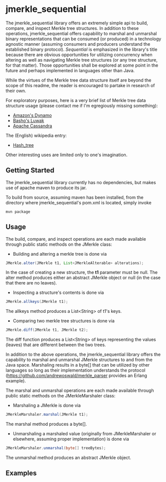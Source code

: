jmerkle_sequential
====================

The jmerkle_sequential library offers an extremely simple api to build, compare, and inspect Merkle tree structures.  In addition to these operations,
jmerkle_sequential offers capability to marshal and unmarshal binary representations that can be consumed (or produced) in a technology agnostic
manner (assuming consumers and producers understand the established binary protocol).  <i>Sequential</i> is emphasized in the library's title because 
there are obvious opportunities for utilizing concurrency when altering as well as navigating Merkle tree structures (or any tree structure, for that 
matter).  Those opportunities shall be explored at some point in the future and perhaps implemented in languages other than Java.

While the virtues of the Merkle tree data structure itself are beyond the scope of this readme, the reader is encouraged to partake in research of their own.

For exploratory purposes, here is a very brief list of Merkle tree data structure usage (please contact me if I'm egregiously missing something):
<ul>
<li/> <a href="http://www.allthingsdistributed.com/2007/10/amazons_dynamo.html" target="_blank">Amazon's Dynamo</a>
<li/> <a href="https://github.com/basho/luwak" target="_blank">Basho's Luwak</a>
<li/> <a href="http://wiki.apache.org/cassandra/AntiEntropy" target="_blank">Apache Cassandra</a>
</ul>

The (English) wikipedia entry:
<ul><li/> <a href="http://en.wikipedia.org/wiki/Hash_tree">Hash_tree</a></ul>

Other interesting uses are limited only to one's imagination.

Getting Started
---------------

The jmerkle_sequential library currently has no dependencies, but makes use of apache maven to produce its jar.

To build from source, assuming maven has been installed, from the directory where jmerkle_sequential's pom.xml is located, simply invoke

    mvn package
    

Usage
-----
The build, compare, and inspect operations are each made available through public static methods on the JMerkle class:

* Building and altering a merkle tree is done via 

```java
JMerkle.alter(JMerkle t1, List<JMerkleAlterable> alterations);
```  
In the case of creating a new structure, the <b>t1</b> parameter must be null.  The alter method produces either an abstract JMerkle object or null (in the case that there are no leaves).

* Inspecting a structure's contents is done via 

```java
JMerkle.allkeys(JMerkle t1);
```
The allkeys method produces a List&lt;String&gt; of t1's keys.

* Comparing two merkle tree structures is done via

```java
JMerkle.diff(JMerkle t1, JMerkle t2);
```
The diff function produces a List&lt;String&gt; of keys representing the values (leaves) that are different between the two trees.

In addition to the above operations, the jmerkle_sequential library offers the capability to marshal and unmarshal JMerkle structures to and
from the Java space.  Marshaling results in a byte[] that can be utilized by other languages so long as their implementation understands
the protocol (https://github.com/andrewoswald/merkle_parser provides an Erlang example).

The marshal and unmarshal operations are each made available through public static methods on the JMerkleMarshaler class:

* Marshaling a JMerkle is done via
 
```java
JMerkleMarshaler.marshal(JMerkle t1);
```
The marshal method produces a byte[].

* Unmarshaling a marshaled value (originally from JMerkleMarshaler or elsewhere, assuming proper implementation) is done via 

```java
JMerkleMarshaler.unmarshal(byte[] treeBytes);
```
The unmarshal method produces an abstract JMerkle object.

Examples
--------

